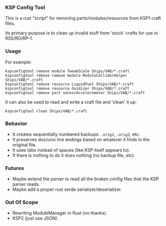 ### KSP Config Tool

This is a rust "script" for removing parts/modules/resources from KSP1 craft files.

Its primary purpose is to clean up invalid stuff from 'stock' crafts for use in RSS/RO/RP-1.

### Usage

For example:

```
kspconfigtool remove module TweakScale Ships/VAB/*.craft
kspconfigtool remove remove module ModuleColliderHelper Ships/VAB/*.craft
kspconfigtool remove resource LiquidFuel Ships/VAB/*.craft
kspconfigtool remove resource Oxidizer Ships/VAB/*.craft
kspconfigtool remove part sensorAccelerometer Ships/VAB/*.craft
```

It can also be used to read and write a craft file and 'clean' it up:

```
kspconfigtool clean Ships/VAB/*.craft
```

### Behavior

- It creates sequentially numbered backups: `.orig1`, `.orig2`, etc.
- It preserves dos/unix line endings based on whatever it finds in the original file.
- It uses tabs instead of spaces (like KSP itself appears to).
- If there is nothing to do it does nothing (no backup file, etc).

### Futures

- Maybe extend the parser to read all the broken config files that the KSP parser reads.
- Maybe add a proper rust serde serializer/deserializer.

### Out Of Scope

- Rewriting ModuleManager in Rust (no thanks).
- KSP2 (just use JSON).

